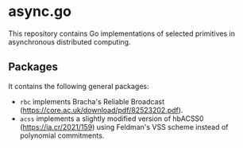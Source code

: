 # async.go

This repository contains Go implementations of selected primitives in asynchronous distributed computing.

## Packages
It contains the following general packages:
- `rbc` implements Bracha's Reliable Broadcast (https://core.ac.uk/download/pdf/82523202.pdf).
- `acss` implements a slightly modified version of hbACSS0 (https://ia.cr/2021/159) using Feldman's VSS scheme instead of polynomial commitments.

